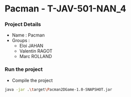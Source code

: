 # Pacman - T-JAV-501-NAN_4

### Project Details
- Name : Pacman
- Groups :
    - Eloi JAHAN
    - Valentin RAGOT
    - Marc ROLLAND

### Run the project
- Compile the project
```bash
java -jar .\target\Pacman2DGame-1.0-SNAPSHOT.jar
```